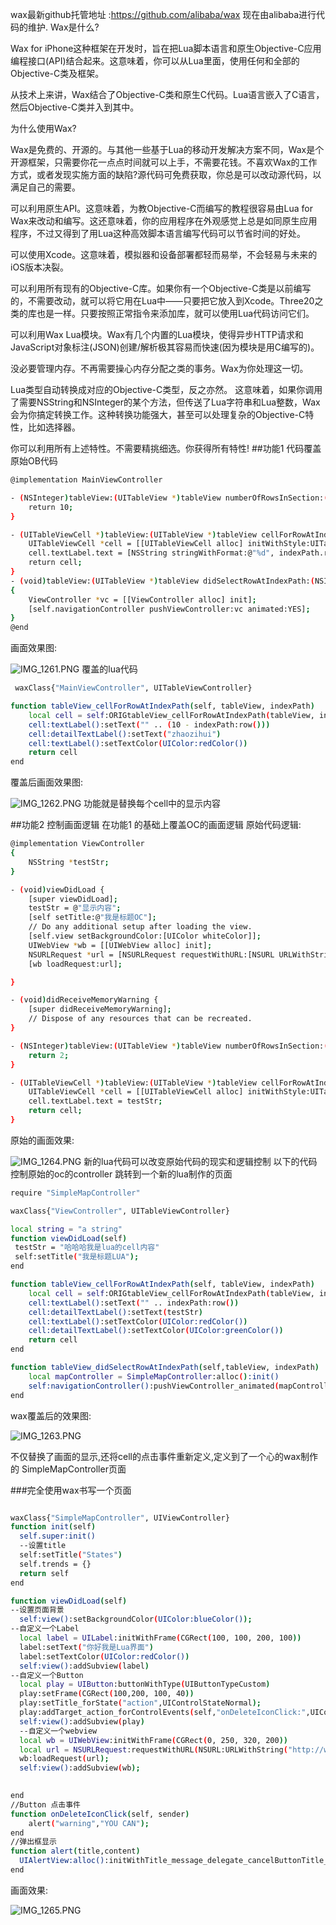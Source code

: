 wax最新github托管地址 :https://github.com/alibaba/wax
现在由alibaba进行代码的维护.
Wax是什么?

Wax for iPhone这种框架在开发时，旨在把Lua脚本语言和原生Objective-C应用编程接口(API)结合起来。这意味着，你可以从Lua里面，使用任何和全部的Objective-C类及框架。

从技术上来讲，Wax结合了Objective-C类和原生C代码。Lua语言嵌入了C语言，然后Objective-C类并入到其中。

为什么使用Wax?

Wax是免费的、开源的。与其他一些基于Lua的移动开发解决方案不同，Wax是个开源框架，只需要你花一点点时间就可以上手，不需要花钱。不喜欢Wax的工作方式，或者发现实施方面的缺陷?源代码可免费获取，你总是可以改动源代码，以满足自己的需要。

可以利用原生API。这意味着，为教Objective-C而编写的教程很容易由Lua for Wax来改动和编写。这还意味着，你的应用程序在外观感觉上总是如同原生应用程序，不过又得到了用Lua这种高效脚本语言编写代码可以节省时间的好处。

可以使用Xcode。这意味着，模拟器和设备部署都轻而易举，不会轻易与未来的iOS版本决裂。

可以利用所有现有的Objective-C库。如果你有一个Objective-C类是以前编写的，不需要改动，就可以将它用在Lua中——只要把它放入到Xcode。Three20之类的库也是一样。只要按照正常指令来添加库，就可以使用Lua代码访问它们。

可以利用Wax Lua模块。Wax有几个内置的Lua模块，使得异步HTTP请求和JavaScript对象标注(JSON)创建/解析极其容易而快速(因为模块是用C编写的)。

没必要管理内存。不再需要操心内存分配之类的事务。Wax为你处理这一切。

Lua类型自动转换成对应的Objective-C类型，反之亦然。 这意味着，如果你调用了需要NSString和NSInteger的某个方法，但传送了Lua字符串和Lua整数，Wax会为你搞定转换工作。这种转换功能强大，甚至可以处理复杂的Objective-C特性，比如选择器。

你可以利用所有上述特性。不需要精挑细选。你获得所有特性!
##功能1 代码覆盖
 原始OB代码
```sh
@implementation MainViewController

- (NSInteger)tableView:(UITableView *)tableView numberOfRowsInSection:(NSInteger)section {
    return 10;
}

- (UITableViewCell *)tableView:(UITableView *)tableView cellForRowAtIndexPath:(NSIndexPath *)indexPath {
    UITableViewCell *cell = [[UITableViewCell alloc] initWithStyle:UITableViewCellStyleSubtitle reuseIdentifier:@"Cell"];
    cell.textLabel.text = [NSString stringWithFormat:@"%d", indexPath.row + 1];
    return cell;
}
- (void)tableView:(UITableView *)tableView didSelectRowAtIndexPath:(NSIndexPath *)indexPath
{
    ViewController *vc = [[ViewController alloc] init];
    [self.navigationController pushViewController:vc animated:YES];
}
@end
```
画面效果图:

![IMG_1261.PNG](http://upload-images.jianshu.io/upload_images/1185668-9b1ad36252699a58.PNG?imageMogr2/auto-orient/strip%7CimageView2/2/w/320)
覆盖的lua代码
```sh
 waxClass{"MainViewController", UITableViewController}

function tableView_cellForRowAtIndexPath(self, tableView, indexPath)
	local cell = self:ORIGtableView_cellForRowAtIndexPath(tableView, indexPath)
	cell:textLabel():setText("" .. (10 - indexPath:row()))
	cell:detailTextLabel():setText("zhaozihui")
	cell:textLabel():setTextColor(UIColor:redColor())
	return cell
end
```
覆盖后画面效果图:

![IMG_1262.PNG](http://upload-images.jianshu.io/upload_images/1185668-b1a8cd321b204aa8.PNG?imageMogr2/auto-orient/strip%7CimageView2/2/w/320)
功能就是替换每个cell中的显示内容


##功能2 控制画面逻辑
在功能1 的基础上覆盖OC的画面逻辑
原始代码逻辑:

```sh
@implementation ViewController
{
    NSString *testStr;
}

- (void)viewDidLoad {
    [super viewDidLoad];
    testStr = @"显示内容";
    [self setTitle:@"我是标题OC"];
    // Do any additional setup after loading the view.
    [self.view setBackgroundColor:[UIColor whiteColor]];
    UIWebView *wb = [[UIWebView alloc] init];
    NSURLRequest *url = [NSURLRequest requestWithURL:[NSURL URLWithString:@""]];
    [wb loadRequest:url];

}

- (void)didReceiveMemoryWarning {
    [super didReceiveMemoryWarning];
    // Dispose of any resources that can be recreated.
}

- (NSInteger)tableView:(UITableView *)tableView numberOfRowsInSection:(NSInteger)section {
    return 2;
}

- (UITableViewCell *)tableView:(UITableView *)tableView cellForRowAtIndexPath:(NSIndexPath *)indexPath {
    UITableViewCell *cell = [[UITableViewCell alloc] initWithStyle:UITableViewCellStyleSubtitle reuseIdentifier:@"Cell"];
    cell.textLabel.text = testStr;
    return cell;
}
```
原始的画面效果:

![IMG_1264.PNG](http://upload-images.jianshu.io/upload_images/1185668-1944eec44c45bf5a.PNG?imageMogr2/auto-orient/strip%7CimageView2/2/w/320)
新的lua代码可以改变原始代码的现实和逻辑控制
以下的代码控制原始的oc的controller 跳转到一个新的lua制作的页面
```sh
require "SimpleMapController"

waxClass{"ViewController", UITableViewController}

local string = "a string"
function viewDidLoad(self)
 testStr = "哈哈哈我是lua的cell内容"
 self:setTitle("我是标题LUA");
end

function tableView_cellForRowAtIndexPath(self, tableView, indexPath)
	local cell = self:ORIGtableView_cellForRowAtIndexPath(tableView, indexPath)
	cell:textLabel():setText("" .. indexPath:row())
	cell:detailTextLabel():setText(testStr)
	cell:textLabel():setTextColor(UIColor:redColor())
	cell:detailTextLabel():setTextColor(UIColor:greenColor())
	return cell
end

function tableView_didSelectRowAtIndexPath(self,tableView, indexPath)
  	local mapController = SimpleMapController:alloc():init()
  	self:navigationController():pushViewController_animated(mapController, true)
end

```
wax覆盖后的效果图:

![IMG_1263.PNG](http://upload-images.jianshu.io/upload_images/1185668-c33954d87a3fd79e.PNG?imageMogr2/auto-orient/strip%7CimageView2/2/w/320)

不仅替换了画面的显示,还将cell的点击事件重新定义,定义到了一个心的wax制作的 SimpleMapController页面

###完全使用wax书写一个页面
```sh

waxClass{"SimpleMapController", UIViewController}
function init(self)
  self.super:init()
  --设置title
  self:setTitle("States")
  self.trends = {}
  return self
end

function viewDidLoad(self)
--设置页面背景
  self:view():setBackgroundColor(UIColor:blueColor());
--自定义一个Label
  local label = UILabel:initWithFrame(CGRect(100, 100, 200, 100))
  label:setText("你好我是Lua界面")
  label:setTextColor(UIColor:redColor())
  self:view():addSubview(label)
--自定义一个Button
  local play = UIButton:buttonWithType(UIButtonTypeCustom)  
  play:setFrame(CGRect(100,200, 100, 40))  
  play:setTitle_forState("action",UIControlStateNormal);
  play:addTarget_action_forControlEvents(self,"onDeleteIconClick:",UIControlEventTouchUpInside) 
  self:view():addSubview(play)
  --自定义一个webview
  local wb = UIWebView:initWithFrame(CGRect(0, 250, 320, 200))
  local url = NSURLRequest:requestWithURL(NSURL:URLWithString("http://www.163.com"));
  wb:loadRequest(url);
  self:view():addSubview(wb);
  

end
//Button 点击事件
function onDeleteIconClick(self, sender)   
    alert("warning","YOU CAN");
end  
//弹出框显示
function alert(title,content)
  UIAlertView:alloc():initWithTitle_message_delegate_cancelButtonTitle_otherButtonTitles(title,content,nil,"OK",nil):show()
end

```
画面效果:

![IMG_1265.PNG](http://upload-images.jianshu.io/upload_images/1185668-42155fcc137a004d.PNG?imageMogr2/auto-orient/strip%7CimageView2/2/w/320)

